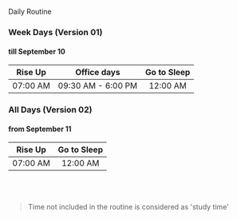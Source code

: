 Daily Routine

### Week Days (Version 01) 
#### till September 10

| Rise Up	       |  Office days             | Go to Sleep |
|:--------------:|:------------------------:|:-----------:|
| 07:00 AM 	     |  09:30 AM - 6:00 PM	    |    12:00 AM |


### All Days (Version 02)
#### from September 11

| Rise Up	       | Go to Sleep  |
|:--------------:|:------------:|
| 07:00 AM       | 12:00 AM     |	

<br>
<br>

> Time not included in the routine is considered as 'study time'
